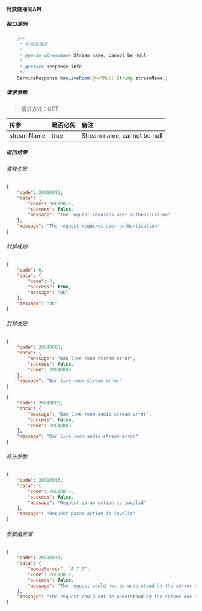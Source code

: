 #### 封禁直播间API
##### 接口源码
```java
    /**
     * 封禁直播间
     *
     * @param streamName Stream name, cannot be null
     *
     * @return Response info
     */
    ServiceResponse banLiveRoom(@NotNull String streamName);
```

##### 请求参数

> 请求方式：GET

|传参|是否必传|备注|
|:--|:--|:--|
|streamName|true|Stream name, cannot be null|


##### 返回结果

###### 鉴权失败
```json
{
	"code": 20010016,
	"data": {
		"code": 20010016,
		"success": false,
		"message": "The request requires user authentication"
	},
	"message": "The request requires user authentication"
}
```

###### 封禁成功
```json
{
	"code": 0,
	"data": {
		"code": 0,
		"success": true,
		"message": "OK"
	},
	"message": "OK"
}
```

###### 封禁失败
```json
{
	"code": 20040000,
	"data": {
		"message": "Ban live room stream error",
		"success": false,
		"code": 20040000
	},
	"message": "Ban live room stream error"
}
```
```json
{
	"code": 20040000,
	"data": {
		"message": "Ban live room audio stream error",
		"success": false,
		"code": 20040000
	},
	"message": "Ban live room audio stream error"
}
```


###### 非法参数
```json
{
	"code": 20010013,
	"data": {
		"code": 20010013,
		"success": false,
		"message": "Request param action is invalid"
	},
	"message": "Request param action is invalid"
}
```

###### 参数值异常
```json
{
	"code": 20010014,
	"data": {
		"wowzaServer": "4.7.0",
		"code": 20010014,
		"success": false,
		"message": "The request could not be understood by the server due to malformed syntax"
	},
	"message": "The request could not be understood by the server due to malformed syntax"
}
```

